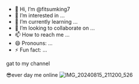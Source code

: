 - 👋 Hi, I’m @fitsumking7
- 👀 I’m interested in ...
- 🌱 I’m currently learning ...
- 💞️ I’m looking to collaborate on ...
- 📫 How to reach me ...
- 😄 Pronouns: ...
- ⚡ Fun fact: ...

<!mokerutyesral---
fitsumking7/fitsumking7 is a ✨ special ✨ repository because its `README.md` (this file) appears on your GitHub profile.
You can click the Preview link to take a look at your changes.
--->gat to my channel 
😎ever day me online ![IMG_20240815_211200_526](https://github.com/user-attachments/assets/33fe1e32-e40d-474f-9b34-a9504b971b3c)
